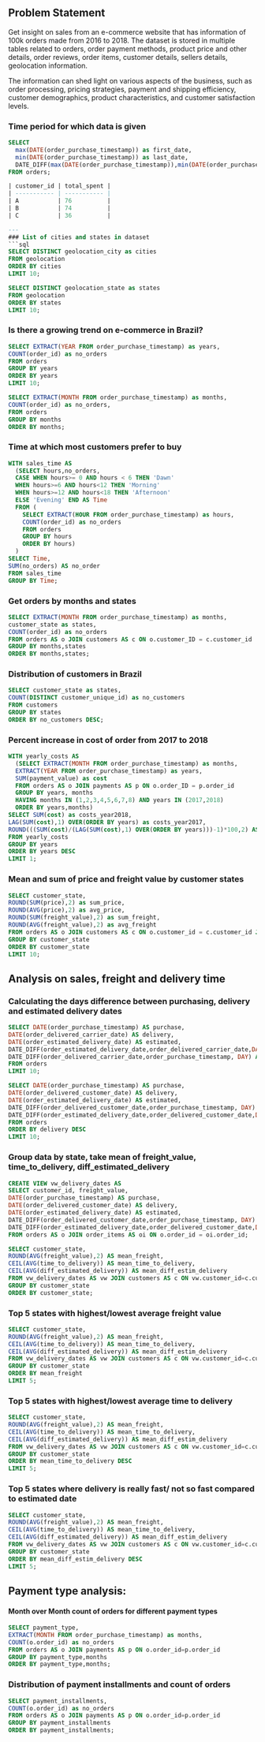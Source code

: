 ## Problem Statement
Get insight on sales from an e-commerce website that has information of 100k orders made from 2016 to 2018. The dataset is stored in multiple tables related to orders, order payment methods, product price and other details, order reviews, order items, customer details, sellers details, geolocation information.

The information can shed light on various aspects of the business, such as order processing, pricing strategies, payment and shipping efficiency, customer demographics, product characteristics, and customer satisfaction levels.

### Time period for which data is given
```sql
SELECT 
  max(DATE(order_purchase_timestamp)) as first_date, 
  min(DATE(order_purchase_timestamp)) as last_date, 
  DATE_DIFF(max(DATE(order_purchase_timestamp)),min(DATE(order_purchase_timestamp)), DAY) as days_difference 
FROM orders;

| customer_id | total_spent |
| ----------- | ----------- |
| A           | 76          |
| B           | 74          |
| C           | 36          |

---
### List of cities and states in dataset
```sql
SELECT DISTINCT geolocation_city as cities 
FROM geolocation 
ORDER BY cities 
LIMIT 10; 

SELECT DISTINCT geolocation_state as states 
FROM geolocation 
ORDER BY states 
LIMIT 10;
```

### Is there a growing trend on e-commerce in Brazil?
```sql
SELECT EXTRACT(YEAR FROM order_purchase_timestamp) as years, 
COUNT(order_id) as no_orders 
FROM orders
GROUP BY years 
ORDER BY years 
LIMIT 10;

SELECT EXTRACT(MONTH FROM order_purchase_timestamp) as months, 
COUNT(order_id) as no_orders, 
FROM orders
GROUP BY months 
ORDER BY months;
```

### Time at which most customers prefer to buy
```sql
WITH sales_time AS 
  (SELECT hours,no_orders, 
  CASE WHEN hours>= 0 AND hours < 6 THEN 'Dawn' 
  WHEN hours>=6 AND hours<12 THEN 'Morning' 
  WHEN hours>=12 AND hours<18 THEN 'Afternoon' 
  ELSE 'Evening' END AS Time 
  FROM ( 
    SELECT EXTRACT(HOUR FROM order_purchase_timestamp) as hours, 
    COUNT(order_id) as no_orders 
    FROM orders 
    GROUP BY hours 
    ORDER BY hours)
  ) 
SELECT Time,
SUM(no_orders) AS no_order 
FROM sales_time 
GROUP BY Time;
```

### Get orders by months and states
```sql
SELECT EXTRACT(MONTH FROM order_purchase_timestamp) as months, 
customer_state as states, 
COUNT(order_id) as no_orders 
FROM orders AS o JOIN customers AS c ON o.customer_ID = c.customer_id 
GROUP BY months,states 
ORDER BY months,states;
```

### Distribution of customers in Brazil
```sql
SELECT customer_state as states, 
COUNT(DISTINCT customer_unique_id) as no_customers 
FROM customers
GROUP BY states 
ORDER BY no_customers DESC;
```

### Percent increase in cost of order from 2017 to 2018
```sql
WITH yearly_costs AS 
  (SELECT EXTRACT(MONTH FROM order_purchase_timestamp) as months, 
  EXTRACT(YEAR FROM order_purchase_timestamp) as years, 
  SUM(payment_value) as cost 
  FROM orders AS o JOIN payments AS p ON o.order_ID = p.order_id
  GROUP BY years, months 
  HAVING months IN (1,2,3,4,5,6,7,8) AND years IN (2017,2018) 
  ORDER BY years,months) 
SELECT SUM(cost) as costs_year2018, 
LAG(SUM(cost),1) OVER(ORDER BY years) as costs_year2017, 
ROUND(((SUM(cost)/(LAG(SUM(cost),1) OVER(ORDER BY years)))-1)*100,2) AS percent_change 
FROM yearly_costs 
GROUP BY years 
ORDER BY years DESC 
LIMIT 1;
```

### Mean and sum of price and freight value by customer states
```sql
SELECT customer_state,
ROUND(SUM(price),2) as sum_price, 
ROUND(AVG(price),2) as avg_price, 
ROUND(SUM(freight_value),2) as sum_freight, 
ROUND(AVG(freight_value),2) as avg_freight 
FROM orders AS o JOIN customers AS c ON o.customer_id = c.customer_id JOIN order_items AS oi ON o.order_ID = oi.order_id 
GROUP BY customer_state 
ORDER BY customer_state 
LIMIT 10;
```

## Analysis on sales, freight and delivery time
### Calculating the days difference between purchasing, delivery and estimated delivery dates
```sql
SELECT DATE(order_purchase_timestamp) AS purchase, 
DATE(order_delivered_carrier_date) AS delivery, 
DATE(order_estimated_delivery_date) AS estimated, 
DATE_DIFF(order_estimated_delivery_date,order_delivered_carrier_date,DAY) AS estim_deliv_diff, 
DATE_DIFF(order_delivered_carrier_date,order_purchase_timestamp, DAY) AS deliv_purchase_diff, 
FROM orders
LIMIT 10;

SELECT DATE(order_purchase_timestamp) AS purchase, 
DATE(order_delivered_customer_date) AS delivery, 
DATE(order_estimated_delivery_date) AS estimated, 
DATE_DIFF(order_delivered_customer_date,order_purchase_timestamp, DAY) AS time_to_delivery, 
DATE_DIFF(order_estimated_delivery_date,order_delivered_customer_date,DAY) AS diff_estimated_delivery, 
FROM orders
ORDER BY delivery DESC 
LIMIT 10;
```

### Group data by state, take mean of freight_value, time_to_delivery, diff_estimated_delivery
```sql
CREATE VIEW vw_delivery_dates AS 
SELECT customer_id, freight_value, 
DATE(order_purchase_timestamp) AS purchase, 
DATE(order_delivered_customer_date) AS delivery, 
DATE(order_estimated_delivery_date) AS estimated, 
DATE_DIFF(order_delivered_customer_date,order_purchase_timestamp, DAY) AS time_to_delivery, 
DATE_DIFF(order_estimated_delivery_date,order_delivered_customer_date,DAY) AS diff_estimated_delivery, 
FROM orders AS o JOIN order_items AS oi ON o.order_id = oi.order_id; 

SELECT customer_state, 
ROUND(AVG(freight_value),2) AS mean_freight, 
CEIL(AVG(time_to_delivery)) AS mean_time_to_delivery, 
CEIL(AVG(diff_estimated_delivery)) AS mean_diff_estim_delivery 
FROM vw_delivery_dates AS vw JOIN customers AS c ON vw.customer_id=c.customer_id 
GROUP BY customer_state 
ORDER BY customer_state;
```

### Top 5 states with highest/lowest average freight value
```sql
SELECT customer_state, 
ROUND(AVG(freight_value),2) AS mean_freight, 
CEIL(AVG(time_to_delivery)) AS mean_time_to_delivery, 
CEIL(AVG(diff_estimated_delivery)) AS mean_diff_estim_delivery 
FROM vw_delivery_dates AS vw JOIN customers AS c ON vw.customer_id=c.customer_id 
GROUP BY customer_state 
ORDER BY mean_freight 
LIMIT 5;
```

### Top 5 states with highest/lowest average time to delivery
```sql
SELECT customer_state, 
ROUND(AVG(freight_value),2) AS mean_freight, 
CEIL(AVG(time_to_delivery)) AS mean_time_to_delivery,
CEIL(AVG(diff_estimated_delivery)) AS mean_diff_estim_delivery 
FROM vw_delivery_dates AS vw JOIN customers AS c ON vw.customer_id=c.customer_id 
GROUP BY customer_state 
ORDER BY mean_time_to_delivery DESC 
LIMIT 5;
```

### Top 5 states where delivery is really fast/ not so fast compared to estimated date 
```sql
SELECT customer_state, 
ROUND(AVG(freight_value),2) AS mean_freight, 
CEIL(AVG(time_to_delivery)) AS mean_time_to_delivery, 
CEIL(AVG(diff_estimated_delivery)) AS mean_diff_estim_delivery 
FROM vw_delivery_dates AS vw JOIN customers AS c ON vw.customer_id=c.customer_id 
GROUP BY customer_state 
ORDER BY mean_diff_estim_delivery DESC 
LIMIT 5;
```

## Payment type analysis:
#### Month over Month count of orders for different payment types 
```sql
SELECT payment_type, 
EXTRACT(MONTH FROM order_purchase_timestamp) as months, 
COUNT(o.order_id) as no_orders 
FROM orders AS o JOIN payments AS p ON o.order_id=p.order_id 
GROUP BY payment_type,months 
ORDER BY payment_type,months;
```

### Distribution of payment installments and count of orders 
```sql
SELECT payment_installments, 
COUNT(o.order_id) as no_orders 
FROM orders AS o JOIN payments AS p ON o.order_id=p.order_id 
GROUP BY payment_installments 
ORDER BY payment_installments;
```
